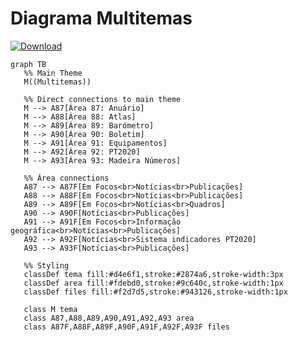 # Diagrama Multitemas

[![Download](https://img.shields.io/badge/Descarregar-2874a6?style=for-the-badge)](https://github.com/joaomendes-ine/drem_dw_db/blob/main/images/tree_diagram_multitemas.png)

```mermaid
graph TB
   %% Main Theme
   M((Multitemas))
   
   %% Direct connections to main theme
   M --> A87[Área 87: Anuário]
   M --> A88[Área 88: Atlas]
   M --> A89[Área 89: Barómetro]
   M --> A90[Área 90: Boletim]
   M --> A91[Área 91: Equipamentos]
   M --> A92[Área 92: PT2020]
   M --> A93[Área 93: Madeira Números]

   %% Área connections
   A87 --> A87F[Em Focos<br>Notícias<br>Publicações]
   A88 --> A88F[Em Focos<br>Notícias<br>Publicações]
   A89 --> A89F[Em Focos<br>Notícias<br>Quadros]
   A90 --> A90F[Notícias<br>Publicações]
   A91 --> A91F[Em Focos<br>Informação geográfica<br>Notícias<br>Publicações]
   A92 --> A92F[Notícias<br>Sistema indicadores PT2020]
   A93 --> A93F[Notícias<br>Publicações]

   %% Styling
   classDef tema fill:#d4e6f1,stroke:#2874a6,stroke-width:3px
   classDef area fill:#fdebd0,stroke:#9c640c,stroke-width:1px
   classDef files fill:#f2d7d5,stroke:#943126,stroke-width:1px

   class M tema
   class A87,A88,A89,A90,A91,A92,A93 area
   class A87F,A88F,A89F,A90F,A91F,A92F,A93F files
```
